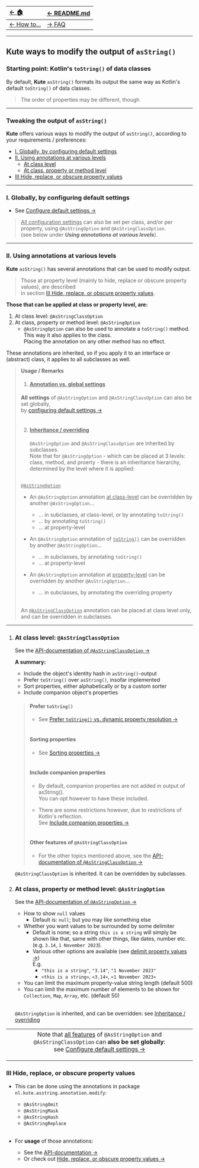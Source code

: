 | [← 🏠](../../)            | [← README.md](../../README.md) |
|:--------------------------|:-------------------------------|
| [← How to...](0-howto.md) | [→ FAQ](../../md/faq/0-faq.md) |

<hr>

## Kute ways to modify the output of `asString()`

### Starting point: Kotlin's `toString()` of data classes
By default, **Kute** `asString()` formats its output the same way as Kotlin's default `toString()` of data classes.
> The order of properties may be different, though

<hr>

### Tweaking the output of `asString()`
**Kute** offers various ways to modify the output of `asString()`, according to your requirements / preferences:

* [I. Globally, by configuring default settings](#i-globally-by-configuring-default-settings)
* [II. Using annotations at various levels](#ii-using-annotations-at-various-levels)
   * [At class level](#at-class-level-asstringclassoption)
   * [At class, property or method level](#at-class-property-or-method-level-asstringoption)
* [III Hide, replace, or obscure property values](#iii-hide-replace-or-obscure-property-values)

<hr>

### I. Globally, by configuring default settings
* See [Configure default settings →](configure-default-settings.md)

> <u>All configuration settings</u> can also be set per class, and/or per property, using `@AsStringOption` and `@AsStringClassOption`.<br>
> (see below under **_Using annotations at various levels_**).

<hr>

### II. Using annotations at various levels

   **Kute** `asString()` has several annotations that can be used to modify output.<br>
   > Those at property level (mainly to hide, replace or obscure property values), are described <br>
   > in section [III Hide, replace, or obscure property values](#iii-hide-replace-or-obscure-property-values).

   **Those that can be applied at class or property level, are:**
   1. At class level: `@AsStringClassOption`
   2. At class, property or method level: `@AsStringOption`
      * `@AsStringOption` can also be used to annotate a `toString()` method.<br>
        This way it also applies to the class.<br>
        Placing the annotation on any other method has no effect.

   These annotations are inherited, so if you apply it to an interface or (abstract) class, it applies to all subclasses as well.

   > **Usage / Remarks**<u>
   > 1. #### Annotation vs. global settings 
   >   </u>**All settings** of `@AsStringOption` and `@AsStringClassOption` can also be set globally,<br>
   > by [configuring default settings →](configure-default-settings.md)<br><br><u>
   > 
   > 2. #### Inheritance / overriding
   >    </u>`@AsStringOption` and `@AsStringClassOption` are inherited by subclasses.<br>
   >    Note that for `@AsStringOption` - which can be placed at 3 levels: class, method, and proerty - there is an inheritance hierarchy,<br>
   > determined by the level where it is applied:<br><br>
   > 
   >   <u>`@AsStringOption`</u>
   >    * An `@AsStringOption` annotation <u>at class-level</u> can be overridden by another `@AsStringOption`...
   >       * ... in subclasses, at class-level, or by annotating `toString()`
   >       * ... by annotating `toString()`
   >       * ... at property-level
   >   
   >   * An `@AsStringOption` annotation of <u>`toString()`</u> can be overridden by another `@AsStringOption`...
   >       * ... in subclasses, by annotating `toString()`
   >       * ... at property-level
   >  
   >   * An `@AsStringOption` annotation at <u>property-level</u> can be overridden by another `@AsStringOption`...
   >       * ... in subclasses, by annotating the overriding property<br><br>
   > 
   >   An <u>`@AsStringClassOption`</u> annotation can be placed at class level only, and can be overridden in subclasses.


   <hr> 

   1. ### **At class level: `@AsStringClassOption`**

      See the [API-documentation of `@AsStringClassOption` →](https://janhendrikvanheusden.github.io/Kute/kute/nl.kute.asstring.annotation.option/-as-string-class-option/index.html)

      **A summary:**
      * Include the object's identity hash in `asString()`-output
      * Prefer `toString()` over `asString()`, insofar implemented
      * Sort properties, either alphabetically or by a custom sorter
      * Include companion object's properties
   
      > #### Prefer `toString()`
      > * See [Prefer `toString()` vs. dynamic property resolution →](prefer-existing-tostring.md) <br><br>
      >
      > #### Sorting properties
      > * See [Sorting properties →](sort-properties.md)<br><br>
      >
      > #### Include companion properties
      > * By default, companion properties are not added in output of asString().<br>
        You can opt however to have these included.
      >
      > * There are some restrictions however, due to restrictions of Kotlin's reflection.<br>
         See [Include companion properties →](include-companion-properties.md)<br><br>
      > 
      > #### Other features of `@AsStringClassOption`
      > * For the other topics mentioned above, see the [API-documentation of `@AsStringClassOption` →](https://janhendrikvanheusden.github.io/Kute/kute/nl.kute.asstring.annotation.option/-as-string-class-option/index.html)
      
       `@AsStringClassOption` is inherited. It can be overridden by subclasses.

   2. ### **At class, property or method level: `@AsStringOption`**
   
      See the [API-documentation of `@AsStringOption` →](https://janhendrikvanheusden.github.io/Kute/kute/nl.kute.asstring.annotation.option/-as-string-option/index.html)
      * How to show `null` values
         * Default is: `null`; but you may like something else
      * Whether you want values to be surrounded by some delimiter
         * Default is none; so a string `this is a string` will simply be shown like that, same with other things, like dates, number etc. (e.g. `3.14`, `1 November 2023`).<br>
         * Various other options are available (see [delimit property values →](delimit-property-values.md))<br>
         E.g.
            * `"this is a string"`, `"3.14"`, `"1 November 2023"`
            * `«this is a string»`, `«3.14»`, `«1 November 2023»`
      * You can limit the maximum property-value string length (default 500)
      * You can limit the maximum number of elements to be shown for `Collection`, `Map`, `Array`, etc. (default 50)
   
      <br>`@AsStringOption` is inherited, and can be overridden: see [Inheritance / overriding](#inheritance--overriding)
   
| <span style="font-weight: normal"> Note that <u>all features</u> of `@AsStringOption` and `@AsStringClassOption` can **also be set globally**:<br>see [Configure default settings →](configure-default-settings.md)</span> |
|----|

<hr>

### III Hide, replace, or obscure property values
* This can be done using the annotations in package `nl.kute.asstring.annotation.modify`:
    * `@AsStringOmit`
    * `@AsStringMask`
    * `@AsStringHash`
    * `@AsStringReplace`<br><br>

* For **usage** of those annotations:
   * See the [API-documentation →](https://janhendrikvanheusden.github.io/Kute/kute/nl.kute.asstring.annotation.modify/index.html)
   * Or check out [Hide, replace, or obscure property values →](hide-replace-obscure-property-values.md) 
